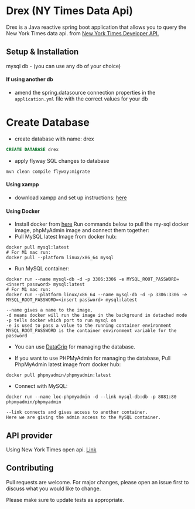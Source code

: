 # Drex (NY Times Data Api)

Drex is a Java reactive spring boot application that allows you to query the New York Times data api.
from [New York Times Developer API.](https://developer.nytimes.com/apis)

## Setup & Installation
mysql db - (you can use any db of your choice)

#### If using another db
- amend the spring.datasource connection properties in the `application.yml` file with the correct values for your db

# Create Database
- create database with name: drex
```sql
CREATE DATABASE drex
```

- apply flyway SQL changes to database
```maven
mvn clean compile flyway:migrate
```

#### Using xampp
- download xampp and set up instructions: [here](https://www.apachefriends.org/index.html)

#### Using Docker
- Install docker from [here](https://www.docker.com/get-started/)
  Run commands below to pull the my-sql docker image, phpMyAdmin image and connect them together:
- Pull MySQL latest Image from docker hub:

```docker
docker pull mysql:latest
# For M1 mac run:
docker pull --platform linux/x86_64 mysql
```

- Run MySQL container:
```docker
docker run --name mysql-db -d -p 3306:3306 -e MYSQL_ROOT_PASSWORD=<insert password> mysql:latest
# For M1 mac run:
docker run --platform linux/x86_64 --name mysql-db -d -p 3306:3306 -e MYSQL_ROOT_PASSWORD=<insert password> mysql:latest
```

```
--name gives a name to the image, 
-d means docker will run the image in the background in detached mode
-p tells docker which port to run mysql on
-e is used to pass a value to the running container environment 
MYSQL_ROOT_PASSWORD is the container environment variable for the password
```

- You can use [DataGrip](https://www.jetbrains.com/datagrip/download/#section=mac) for managing the database.

- If you want to use PHPMyAdmin for managing the database, Pull PhpMyAdmin latest image from docker hub:

```docker
docker pull phpmyadmin/phpmyadmin:latest
```

- Connect with MySQL:
```docker
docker run --name loc-phpmyadmin -d --link mysql-db:db -p 8081:80 phpmyadmin/phpmyadmin
```

```
--link connects and gives access to another container. 
Here we are giving the admin access to the MySQL container.
```

## API provider
Using New York Times open api. [Link](https://developer.nytimes.com/apis)

## Contributing
Pull requests are welcome. For major changes, please open an issue first to discuss what you would like to change.

Please make sure to update tests as appropriate.